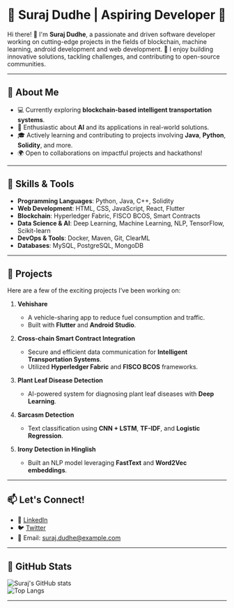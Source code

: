 # 🌟 Suraj Dudhe | Aspiring Developer 🌟

Hi there! 👋 I'm **Suraj Dudhe**, a passionate and driven software developer working on cutting-edge projects in the fields of blockchain, machine learning, android development and web development. 🚀 I enjoy building innovative solutions, tackling challenges, and contributing to open-source communities.

---

## 🌱 **About Me**
- 💻 Currently exploring **blockchain-based intelligent transportation systems**.
- 🤖 Enthusiastic about **AI** and its applications in real-world solutions.
- 🎓 Actively learning and contributing to projects involving **Java**, **Python**, **Solidity**, and more.
- 🌍 Open to collaborations on impactful projects and hackathons!

---

## 🔧 **Skills & Tools**
- **Programming Languages**: Python, Java, C++, Solidity
- **Web Development**: HTML, CSS, JavaScript, React, Flutter
- **Blockchain**: Hyperledger Fabric, FISCO BCOS, Smart Contracts
- **Data Science & AI**: Deep Learning, Machine Learning, NLP, TensorFlow, Scikit-learn
- **DevOps & Tools**: Docker, Maven, Git, ClearML
- **Databases**: MySQL, PostgreSQL, MongoDB

---

## 🚀 **Projects**
Here are a few of the exciting projects I’ve been working on:
1. **Vehishare**
   - A vehicle-sharing app to reduce fuel consumption and traffic.
   - Built with **Flutter** and **Android Studio**.

2. **Cross-chain Smart Contract Integration**
   - Secure and efficient data communication for **Intelligent Transportation Systems**.
   - Utilized **Hyperledger Fabric** and **FISCO BCOS** frameworks.

3. **Plant Leaf Disease Detection**
   - AI-powered system for diagnosing plant leaf diseases with **Deep Learning**.

4. **Sarcasm Detection**
   - Text classification using **CNN + LSTM**, **TF-IDF**, and **Logistic Regression**.

5. **Irony Detection in Hinglish**
   - Built an NLP model leveraging **FastText** and **Word2Vec embeddings**.

---

## 📫 **Let's Connect!**
- 💼 [LinkedIn](https://www.linkedin.com/in/suraj-dudhe)
- 🐦 [Twitter](https://twitter.com/suraj_dudhe)
- 📧 Email: suraj.dudhe@example.com

---

## 🌟 **GitHub Stats**

![Suraj's GitHub stats](https://github-readme-stats.vercel.app/api?username=SurajDudhe&show_icons=true&theme=radical)  
![Top Langs](https://github-readme-stats.vercel.app/api/top-langs/?username=SurajDudhe&layout=compact&theme=radical)

---
